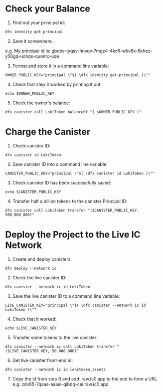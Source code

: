 # Check your Balance

1. Find out your principal id:

```
dfx identity get-principal
```

2. Save it somewhere.

e.g. My principal id is: gbdev-tyqsv-hnvqv-7mgz4-4kcfl-wbv6x-6khez-y56gq-uohqs-quomc-uqe


3. Format and store it in a command line variable:
```
OWNER_PUBLIC_KEY="principal \"$( \dfx identity get-principal )\""
```

4. Check that step 3 worked by printing it out:
```
echo $OWNER_PUBLIC_KEY
```

5. Check the owner's balance:
```
dfx canister call LokiToken balanceOf "( $OWNER_PUBLIC_KEY )"
```

# Charge the Canister


1. Check canister ID:
```
dfx canister id LokiToken
```

2. Save canister ID into a command line variable:
```
CANISTER_PUBLIC_KEY="principal \"$( \dfx canister id LokiToken )\""
```

3. Check canister ID has been successfully saved:
```
echo $CANISTER_PUBLIC_KEY
```

4. Transfer half a billion tokens to the canister Principal ID:
```
dfx canister call LokiToken transfer "($CANISTER_PUBLIC_KEY, 500_000_000)"
```

# Deploy the Project to the Live IC Network

1. Create and deploy canisters:

```
dfx deploy --network ic
```

2. Check the live canister ID:
```
dfx canister --network ic id LokiToken
```

3. Save the live canister ID to a command line variable:
```
LIVE_CANISTER_KEY="principal \"$( \dfx canister --network ic id LokiToken )\""
```

4. Check that it worked:
```
echo $LIVE_CANISTER_KEY
```

5. Transfer some tokens to the live canister:
```
dfx canister --network ic call LokiToken transfer "($LIVE_CANISTER_KEY, 50_000_000)"
```

6. Get live canister front-end id:
```
dfx canister --network ic id lokitoken_assets
```
7. Copy the id from step 6 and add .raw.ic0.app to the end to form a URL.
e.g. zdv65-7qaaa-aaaai-qibdq-cai.raw.ic0.app
